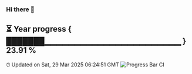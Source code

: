 ### Hi there 👋
⏳ Year progress { ███████▁▁▁▁▁▁▁▁▁▁▁▁▁▁▁▁▁▁▁▁▁▁▁ } 23.91 %
---
⏰ Updated on Sat, 29 Mar 2025 06:24:51 GMT
![Progress Bar CI](https://github.com/liununu/liununu/workflows/Progress%20Bar%20CI/badge.svg)
